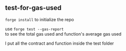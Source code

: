 ## test-for-gas-used

`forge install` to initialize the repo  

use `forge test --gas-report`  
to see the total gas used and function's average gas used  

I put all the contract and function inside the test folder
